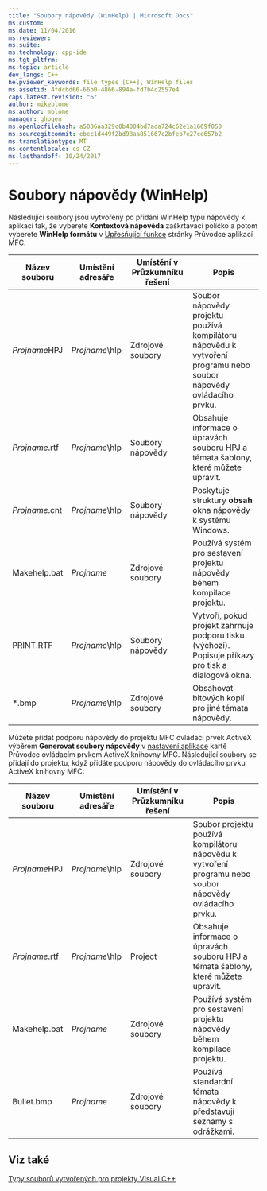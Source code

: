 ```yaml
---
title: "Soubory nápovědy (WinHelp) | Microsoft Docs"
ms.custom: 
ms.date: 11/04/2016
ms.reviewer: 
ms.suite: 
ms.technology: cpp-ide
ms.tgt_pltfrm: 
ms.topic: article
dev_langs: C++
helpviewer_keywords: file types [C++], WinHelp files
ms.assetid: 4fdcbd66-66b0-4866-894a-fd7b4c2557e4
caps.latest.revision: "6"
author: mikeblome
ms.author: mblome
manager: ghogen
ms.openlocfilehash: a5036aa329c0b4004bd7ada724c62e1a1669f050
ms.sourcegitcommit: ebec1d449f2bd98aa851667c2bfeb7e27ce657b2
ms.translationtype: MT
ms.contentlocale: cs-CZ
ms.lasthandoff: 10/24/2017
---
```

# <a name="help-files-winhelp"></a>Soubory nápovědy (WinHelp)
Následující soubory jsou vytvořeny po přidání WinHelp typu nápovědy k aplikaci tak, že vyberete **Kontextová nápověda** zaškrtávací políčko a potom vyberete **WinHelp formátu** v [Upřesňující funkce](../mfc/reference/advanced-features-mfc-application-wizard.md) stránky Průvodce aplikací MFC.  
  
|Název souboru|Umístění adresáře|Umístění v Průzkumníku řešení|Popis|  
|---------------|------------------------|--------------------------------|-----------------|  
|*Projname*HPJ|*Projname*\hlp|Zdrojové soubory|Soubor nápovědy projektu používá kompilátoru nápovědu k vytvoření programu nebo soubor nápovědy ovládacího prvku.|  
|*Projname*.rtf|*Projname*\hlp|Soubory nápovědy|Obsahuje informace o úpravách souboru HPJ a témata šablony, které můžete upravit.|  
|*Projname*.cnt|*Projname*\hlp|Soubory nápovědy|Poskytuje struktury **obsah** okna nápovědy k systému Windows.|  
|Makehelp.bat|*Projname*|Zdrojové soubory|Používá systém pro sestavení projektu nápovědy během kompilace projektu.|  
|PRINT.RTF|*Projname*\hlp|Soubory nápovědy|Vytvoří, pokud projekt zahrnuje podporu tisku (výchozí). Popisuje příkazy pro tisk a dialogová okna.|  
|*.bmp|*Projname*\hlp|Zdrojové soubory|Obsahovat bitových kopií pro jiné témata nápovědy.|  
  
 Můžete přidat podporu nápovědy do projektu MFC ovládací prvek ActiveX výběrem **Generovat soubory nápovědy** v [nastavení aplikace](../mfc/reference/application-settings-mfc-activex-control-wizard.md) kartě Průvodce ovládacím prvkem ActiveX knihovny MFC. Následující soubory se přidají do projektu, když přidáte podporu nápovědy do ovládacího prvku ActiveX knihovny MFC:  
  
|Název souboru|Umístění adresáře|Umístění v Průzkumníku řešení|Popis|  
|---------------|------------------------|--------------------------------|-----------------|  
|*Projname*HPJ|*Projname*\hlp|Zdrojové soubory|Soubor projektu používá kompilátoru nápovědu k vytvoření programu nebo soubor nápovědy ovládacího prvku.|  
|*Projname*.rtf|*Projname*\hlp|Project|Obsahuje informace o úpravách souboru HPJ a témata šablony, které můžete upravit.|  
|Makehelp.bat|*Projname*|Zdrojové soubory|Používá systém pro sestavení projektu nápovědy během kompilace projektu.|  
|Bullet.bmp|*Projname*|Zdrojové soubory|Používá standardní témata nápovědy k představují seznamy s odrážkami.|  
  
## <a name="see-also"></a>Viz také  
 [Typy souborů vytvořených pro projekty Visual C++](../ide/file-types-created-for-visual-cpp-projects.md)